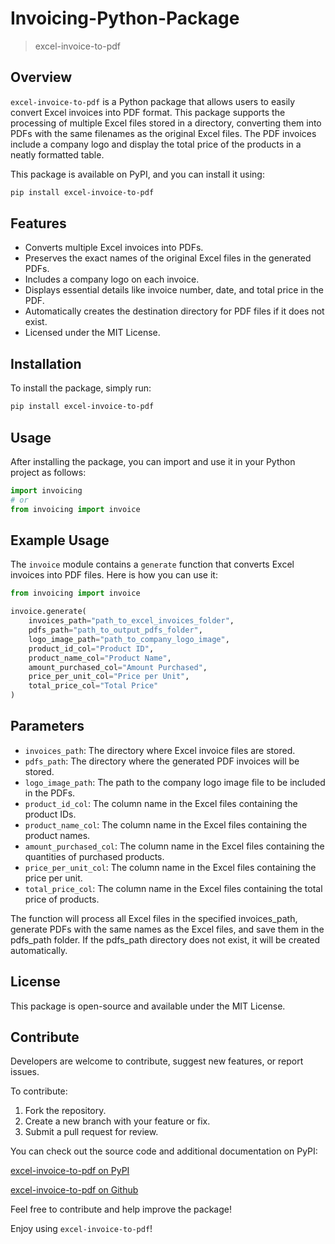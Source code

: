 # Invoicing-Python-Package
> excel-invoice-to-pdf


## Overview

`excel-invoice-to-pdf` is a Python package that allows users to easily convert Excel invoices into PDF format. This package supports the processing of multiple Excel files stored in a directory, converting them into PDFs with the same filenames as the original Excel files. The PDF invoices include a company logo and display the total price of the products in a neatly formatted table. 

This package is available on PyPI, and you can install it using:

```bash
pip install excel-invoice-to-pdf
```
## Features
- Converts multiple Excel invoices into PDFs.
- Preserves the exact names of the original Excel files in the generated PDFs.
- Includes a company logo on each invoice.
- Displays essential details like invoice number, date, and total price in the PDF.
- Automatically creates the destination directory for PDF files if it does not exist.
- Licensed under the MIT License.

## Installation
To install the package, simply run:
```bash
pip install excel-invoice-to-pdf
```

## Usage
After installing the package, you can import and use it in your Python project as follows:

```python
import invoicing
# or
from invoicing import invoice
```

## Example Usage
The `invoice` module contains a `generate` function that converts Excel invoices into PDF files. Here is how you can use it:
```python
from invoicing import invoice

invoice.generate(
    invoices_path="path_to_excel_invoices_folder",
    pdfs_path="path_to_output_pdfs_folder",
    logo_image_path="path_to_company_logo_image",
    product_id_col="Product ID",
    product_name_col="Product Name",
    amount_purchased_col="Amount Purchased",
    price_per_unit_col="Price per Unit",
    total_price_col="Total Price"
)
```

## Parameters
- `invoices_path`: The directory where Excel invoice files are stored.
- `pdfs_path`: The directory where the generated PDF invoices will be stored.
- `logo_image_path`: The path to the company logo image file to be included in the PDFs.
- `product_id_col`: The column name in the Excel files containing the product IDs.
- `product_name_col`: The column name in the Excel files containing the product names.
- `amount_purchased_col`: The column name in the Excel files containing the quantities of purchased products.
- `price_per_unit_col`: The column name in the Excel files containing the price per unit.
- `total_price_col`: The column name in the Excel files containing the total price of products.

The function will process all Excel files in the specified invoices_path, generate PDFs with the same names as the Excel files, and save them in the pdfs_path folder. If the pdfs_path directory does not exist, it will be created automatically.

## License
This package is open-source and available under the MIT License.

## Contribute

Developers are welcome to contribute, suggest new features, or report issues. 

To contribute:

1. Fork the repository.
2. Create a new branch with your feature or fix.
3. Submit a pull request for review.

You can check out the source code and additional documentation on PyPI:

[excel-invoice-to-pdf on PyPI](https://pypi.org/project/excel-invoice-to-pdf/)

[excel-invoice-to-pdf on Github](https://github.com/Mahdi-Meyghani/Invoicing-Python-Package/)

Feel free to contribute and help improve the package!

Enjoy using `excel-invoice-to-pdf`!

